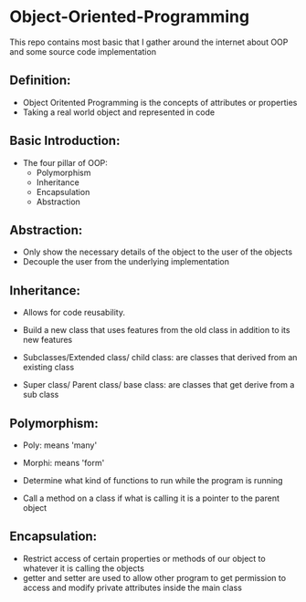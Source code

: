 # Object-Oriented-Programming
This repo contains most basic that I gather around the internet about OOP and some source code implementation

## Definition: 
- Object Oritented Programming is the concepts of attributes or properties
- Taking a real world object and represented in code

## Basic Introduction: 
- The four pillar of OOP: 
	 + Polymorphism
	 + Inheritance
	 + Encapsulation
	 + Abstraction

## Abstraction: 
- Only show the necessary details of the object to the user of the objects
- Decouple the user from the underlying implementation

## Inheritance: 
- Allows for code reusability.
- Build a new class that uses features from the old class in addition to its new features

- Subclasses/Extended class/ child class: are classes that derived from an existing class
- Super class/ Parent class/ base class: are classes that get derive from a sub class

## Polymorphism: 
- Poly: means 'many' 
- Morphi: means 'form'

- Determine what kind of functions to run while the program is running
- Call a method on a class if what is calling it is a pointer to the parent object


## Encapsulation: 
- Restrict access of certain properties or methods of our object to whatever it is calling the objects
- getter and setter are used to allow other program to get permission to access and modify private attributes inside the main class


